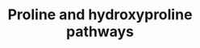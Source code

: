 ---
annotations:
- id: DOID:0080543
  parent: genetic disease
  type: Disease Ontology
  value: hyperprolinemia type 2
- id: PW:0002181
  parent: disease pathway
  type: Pathway Ontology
  value: prolidase deficiency pathway
- id: DOID:0080541
  parent: genetic disease
  type: Disease Ontology
  value: hyperprolinemia
- id: DOID:0111540
  parent: genetic disease
  type: Disease Ontology
  value: prolidase deficiency
- id: DOID:0080542
  parent: genetic disease
  type: Disease Ontology
  value: hyperprolinemia type 1
- id: PW:0001932
  parent: disease pathway
  type: Pathway Ontology
  value: hyperprolinemia type II pathway
- id: PW:0001079
  parent: classic metabolic pathway
  type: Pathway Ontology
  value: proline metabolic pathway
- id: PW:0000050
  parent: classic metabolic pathway
  type: Pathway Ontology
  value: arginine and proline metabolic pathway
- id: PW:0002019
  parent: disease pathway
  type: Pathway Ontology
  value: glutathione synthase deficiency pathway
- id: PW:0001931
  parent: disease pathway
  type: Pathway Ontology
  value: hyperprolinemia type I pathway
authors:
- DeSl
- Egonw
- Eweitz
- Finterly
- Fehrhart
citedin: ''
communities:
- RareDiseases
description: There are three disease tyes affecting proine metabolism. 1. Affecting
  catabolism of proline (e.g. hyperprolinemia type I and type II); 2. Affecting synthesis
  of proline (e.g. P5CS- and P5CR-deficiencies); 3. Accumulation of proline-containing
  peptides (e.g. prolidase deficiency).  This pathway was inspired by Chapter 5 (edition
  4) of the book of Blau (ISBN 3642403360 (978-3642403361)), Fig. 5.4.
last-edited: 2024-01-29
ndex: null
organisms:
- Homo sapiens
redirect_from:
- /index.php/Pathway:WP5026
- /instance/WP5026
- /instance/WP5026_r128194
revision: r128194
schema-jsonld:
- '@context': https://schema.org/
  '@id': https://wikipathways.github.io/pathways/WP5026.html
  '@type': Dataset
  creator:
    '@type': Organization
    name: WikiPathways
  description: There are three disease tyes affecting proine metabolism. 1. Affecting
    catabolism of proline (e.g. hyperprolinemia type I and type II); 2. Affecting
    synthesis of proline (e.g. P5CS- and P5CR-deficiencies); 3. Accumulation of proline-containing
    peptides (e.g. prolidase deficiency).  This pathway was inspired by Chapter 5
    (edition 4) of the book of Blau (ISBN 3642403360 (978-3642403361)), Fig. 5.4.
  keywords:
  - ALDH4A1
  - ASA
  - Alanyl-proline
  - Arginine
  - Citrulline
  - Collagen
  - Delta1-pyrroline-3-hydroxy-5-carboxylate
  - FAD
  - FADH2
  - Gamma-glutamyl-P
  - Glutamate
  - Glycyl-proline
  - H+
  - NAD+
  - NADP
  - NADPH
  - NH3
  - OAT
  - Ornithine
  - P5C
  - P5CR
  - P5CS
  - PEPD
  - PRODH
  - Proline
  license: CC0
  name: Proline and hydroxyproline pathways
seo: CreativeWork
title: Proline and hydroxyproline pathways
wpid: WP5026
---